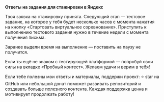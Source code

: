 **Ответы на задания для стажировки в Яндекс**

Твоя заявка на стажировку принята. Следующий этап — тестовое задание, на которое у тебя будет несколько часов с момента нажатия на кнопку «Стартовать виртуальное соревнование».
Приступить к выполнению тестового задания нужно в течение недели с момента получения письма.

Заранее выдели время на выполнение — поставить на паузу не получится. 

Если ты ещё не знаком с тестирующей платформой — попробуй свои силы на вкладке «Пробный контест».
Желаем удачи и верим в тебя!

Если тебе полезны мои ответы и материалы, поддержи проект: ⭐ star на GitHub или небольшой донат поможет развивать репозиторий и создавать больше полезного контента. Каждая поддержка ценна и мотивирует продолжать работу!
